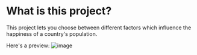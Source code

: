 # What is this project?
This project lets you choose between different factors which influence the happiness of a country's population.

Here's a preview:
![image](https://github.com/julienco03/webdev/assets/85078802/fe8213bd-bc49-4ed4-bfaf-f1e8ba0f7b36)
